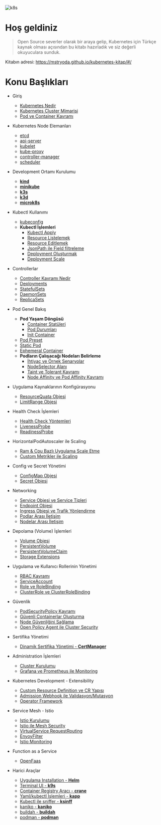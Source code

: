 ![k8s](kubernetes.png)

# Hoş geldiniz

> Open Source severler olarak bir araya gelip, Kubernetes için Türkçe kaynak olması açısından bu kitabı hazırladık ve siz değerli okuyuculara sunduk.

Kitabın adresi: https://mstryoda.github.io/kubernetes-kitap/#/


# Konu Başlıkları

<!-- docs/_sidebar.md -->

* Giriş
    * [Kubernetes Nedir](docs/kubernetes-nedir.md)
    * [Kubernetes Cluster Mimarisi](docs/cluster.md)
    * [Pod ve Container Kavramı](docs/pod-container.md)

* Kubernetes Node Elemanları
    * [etcd](docs/etcd.md)
    * [api-server](docs/api-server.md)
    * [kubelet](docs/kubelet.md)
    * [kube-proxy](docs/kube-proxy.md)
    * [controller-manager](docs/controller-manager.md)
    * [scheduler](docs/scheduler.md)

* Development Ortamı Kurulumu
    * [**kind**](docs/kind.md)
    * [**minikube**](docs/minikube.md)
    * [**k3s**](docs/k3s.md)
    * [**k3d**](docs/k3d.md)
    * [**microk8s**](docs/microk8s.md)

* Kubectl Kullanımı
    * [kubeconfig](docs/kubeconfig.md)
    * **Kubectl İşlemleri**
        * [Kubectl Apply](docs/kubectl-resource-islemleri?id=kubectl-apply.md)
        * [Resource Listelemek](docs/kubectl-resource-islemleri?id=resource-listelemek.md)
        * [Resource Editlemek](docs/kubectl-resource-islemleri?id=resource-editlemek.md)
        * [JsonPath ile Field filtreleme](docs/kubectl-resource-islemleri?id=jsonpath-ile-field-filtreleme.md)
        * [Deployment Oluşturmak](docs/kubectl-resource-islemleri?id=deployment-oluşturmak.md)
        * [Deployment Scale](docs/kubectl-resource-islemleri?id=deployment-scale.md)

* Controllerlar
    * [Controller Kavramı Nedir](docs/controller.md)
    * [Deployments](docs/deployments.md)
    * [StatefulSets](docs/statefulsets.md)
    * [DaemonSets](docs/daemonsets.md)
    * [ReplicaSets](docs/replicasets.md)

* Pod Genel Bakış
    * **Pod Yaşam Döngüsü**
        * [Container Statüleri](docs/container-faz.md)
        * [Pod Durumları](docs/pod-durum.md)
        * [Init Container](docs/init-container.md)
    * [Pod Preset](docs/pod-preset.md)
    * [Static Pod](docs/static-pod.md)
    * [Ephemeral Container](docs/ephemeral-container.md)
    * **Podların Çalışacağı Nodeları Belirleme**
        * [İhtiyaç ve Örnek Senaryolar](docs/bolum-icerigi.md)
        * [NodeSelector Alanı](docs/nodeselector.md)
        * [Taint ve Tolerant Kavramı](docs/taint-toleration.md)
        * [Node Affinity ve Pod Affinity Kavramı](docs/affinity.md)

* Uygulama Kaynaklarının Konfigürasyonu
    * [ResourceQuata Objesi](docs/resourcequata.md)
    * [LimitRange Objesi](docs/limitrange.md)

* Health Check İşlemleri
    * [Health Check Yöntemleri](docs/health-check-yontemleri.md)
    * [LivenessProbe](docs/liveness.md)
    * [ReadinessProbe](docs/readiness.md)

* HorizontalPodAutoscaler ile Scaling
    * [Ram & Cpu Bazlı Uygulama Scale Etme](docs/hpa.md)
    * [Custom Metrikler ile Scaling](docs/hpa.md)

* Config ve Secret Yönetimi
    * [ConfigMap Objesi](docs/configmap.md)
    * [Secret Objesi](docs/secret.md)

* Networking
    * [Service Objesi ve Service Tipleri](docs/service.md)
    * [Endpoint Objesi](docs/endpoint.md)
    * [Ingress Objesi ve Trafik Yönlendirme](docs/ingress.md)
    * [Podlar Arası İletişim](docs/podlar-arasi-iletisim.md)
    * [Nodelar Arası İletişim](docs/nodelar-arasi-iletisim.md)

* Depolama (Volume) İşlemleri
    * [Volume Objesi](docs/volume.md)
    * [PersistentVolume](docs/persistentvolume.md)
    * [PersistentVolumeClaim](docs/persistentvolumeclaim.md)
    * [Storage Extensions](docs/storage-extensions.md)

* Uygulama ve Kullanıcı Rollerinin Yönetimi
    * [RBAC Kavramı](docs/rbac.md)
    * [ServiceAccount](docs/serviceaccount.md)
    * [Role ve RoleBinding](docs/role.md)
    * [ClusterRole ve ClusterRoleBinding](docs/clusterrole.md)

* Güvenlik
    * [PodSecurityPolicy Kavramı](docs/podsecuritypolicy.md)
    * [Güvenli Containerlar Oluşturma](docs/guvenli-container-olusturma.md)
    * [Node Güvenliğini Sağlama](docs/node-guvenligi.md)
    * [Open Policy Agent ile Cluster Security](docs/opa_cluster_security.md)

* Sertifika Yönetimi
    * [Dinamik Sertifika Yönetimi - **CertManager**](docs/certmanager.md)

* Administration İşlemleri
    * [Cluster Kurulumu](docs/kurulum.md)
    * [Grafana ve Prometheus ile Monitoring](docs/monitoring.md)

* Kubernetes Development - Extensibility
    * [Custom Resource Definition ve CR Yapısı](docs/crd-cr.md)
    * [Admission Webhook ile Validasyon/Mutasyon](docs/admissionwebhook.md)
    * [Operator Framework](docs/operator.md)

* Service Mesh - Istio
    * [Istio Kurulumu](docs/istio-kurulum.md)
    * [Istio ile Mesh Security](docs/istio-mesh-security.md)
    * [VirtualService RequestRouting](docs/vs-request-routing.md)
    * [EnvoyFilter](docs/envoy-filter.md)
    * [Istio Monitoring](docs/istio-monitoring.md)

* Function as a Service
    * [OpenFaas](docs/openfaas.md)

* Harici Araçlar
    * [Uygulama Installation - **Helm**](docs/helm.md)
    * [Terminal UI - **k9s**](docs/k9s.md)
    * [Container Registry Aracı - **crane**](docs/crane.md)
    * [Yaml/kubectl İşlemleri - **kapp**](docs/kapp.md)
    * [Kubectl ile sniffer - **ksinff**](docs/ksniff.md)
    * [kaniko - **kaniko**](docs/kaniko.md)
    * [buildah - **buildah**](docs/buildah.md)
    * [podman - **podman**](docs/podman.md)

